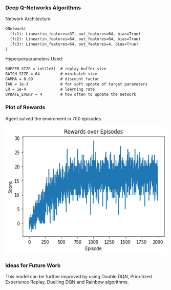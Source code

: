 
### Deep Q-Networks Algorithms

Network Architecture
```
QNetwork(
  (fc1): Linear(in_features=37, out_features=64, bias=True)
  (fc2): Linear(in_features=64, out_features=64, bias=True)
  (fc3): Linear(in_features=64, out_features=4, bias=True)
)
```
Hyperperparameters Used:

```
BUFFER_SIZE = int(1e5)  # replay buffer size
BATCH_SIZE = 64         # minibatch size
GAMMA = 0.99            # discount factor
TAU = 1e-3              # for soft update of target parameters
LR = 1e-4               # learning rate 
UPDATE_EVERY = 4        # how often to update the network
```

### Plot of Rewards

Agent solved the enviroment in 700 episodes.

<img src="https://github.com/kiran74-ds/RL_with_unity_ML_agents/blob/master/DQN/rewards.png" width=600, height=400>

### Ideas for Future Work

This model can be further improved by using Double DQN, Prioritized Experience Replay, Duelling DQN and Rainbow algorithms.



